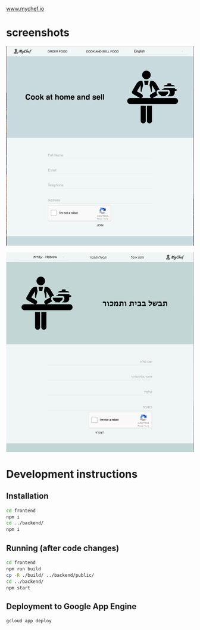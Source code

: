 www.mychef.io

# screenshots

![screenshot](screenshot.png)

![screenshot hebrew interface](screenshot-hebrew.png)


# Development instructions
## Installation
```bash
cd frontend
npm i
cd ../backend/
npm i
```

## Running (after code changes)
```bash
cd frontend
npm run build
cp -R ./build/ ../backend/public/
cd ../backend/
npm start
```

## Deployment to Google App Engine
```bash
gcloud app deploy
```